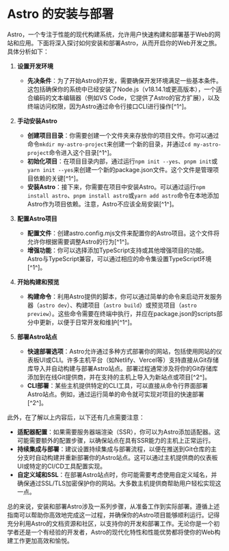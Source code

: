 # Astro 的安装与部署

Astro，一个专注于性能的现代构建系统，允许用户快速构建和部署基于Web的网站和应用。下面将深入探讨如何安装和部署Astro，从而开启你的Web开发之旅。具体分析如下：

1. **设置开发环境**
   - **先决条件**：为了开始Astro的开发，需要确保开发环境满足一些基本条件。这包括确保你的系统中已经安装了Node.js（v18.14.1或更高版本），一个适合编码的文本编辑器（例如VS Code，它提供了Astro的官方扩展），以及终端访问权限，因为Astro通过命令行接口CLI进行操作[^1^]。

2. **手动安装Astro**
   - **创建项目目录**：你需要创建一个文件夹来存放你的项目文件。你可以通过命令`mkdir my-astro-project`来创建一个新的目录，并通过`cd my-astro-project`命令进入这个目录[^1^]。
   - **初始化项目**：在项目目录内部，通过运行`npm init --yes`、`pnpm init`或`yarn init --yes`来创建一个新的package.json文件。这个文件是管理项目依赖的关键[^1^]。
   - **安装Astro**：接下来，你需要在项目中安装Astro。可以通过运行`npm install astro`、`pnpm install astro`或`yarn add astro`命令在本地添加Astro作为项目依赖。注意，Astro不应该全局安装[^1^]。

3. **配置Astro项目**
   - **配置文件**：创建astro.config.mjs文件来配置你的Astro项目。这个文件将允许你根据需要调整Astro的行为[^1^]。
   - **增强功能**：你可以选择添加TypeScript支持或其他增强项目的功能。Astro与TypeScript兼容，可以通过相应的命令集设置TypeScript环境[^1^]。

4. **开始构建和预览**
   - **构建命令**：利用Astro提供的脚本，你可以通过简单的命令来启动开发服务器（`astro dev`）、构建项目（`astro build`）或预览项目（`astro preview`）。这些命令需要在终端中执行，并应在package.json的scripts部分中更新，以便于日常开发和维护[^1^]。

5. **部署Astro站点**
   - **快速部署选项**：Astro允许通过多种方式部署你的网站，包括使用网站的仪表板UI或CLI。许多主机平台（如Netlify、Vercel等）支持直接从Git存储库导入并自动构建与部署Astro站点。部署过程通常涉及将你的Git存储库添加到在线Git提供商，并在支持的主机上导入为新站点或项目[^2^]。
   - **CLI部署**：某些主机提供特定的CLI工具，可以直接从命令行界面部署Astro站点。例如，通过运行简单的命令就可实现对项目的快速部署[^2^]。

此外，在了解以上内容后，以下还有几点需要注意：

- **适配器配置**：如果需要服务器端渲染（SSR），你可以为Astro添加适配器。这可能需要额外的配置步骤，以确保站点在具有SSR能力的主机上正常运行。
- **持续集成与部署**：建议设置持续集成与部署流程，以便在推送到Git仓库的主分支时自动构建并重新部署你的Astro站点。这可以通过主机提供商的仪表板UI或特定的CI/CD工具配置实现。
- **自定义域和SSL**：在部署Astro站点时，你可能需要考虑使用自定义域名，并确保通过SSL/TLS加密保护你的网站。大多数主机提供商帮助用户轻松实现这一点。

总的来说，安装和部署Astro涉及一系列步骤，从准备工作到实际部署。遵循上述指南可以帮助你高效地完成这一过程，并确保你的Astro项目能够顺利运行。记得充分利用Astro的文档资源和社区，以支持你的开发和部署工作。无论你是一个初学者还是一个有经验的开发者，Astro的现代化特性和性能优势都将使你的Web构建工作更加高效和愉悦。